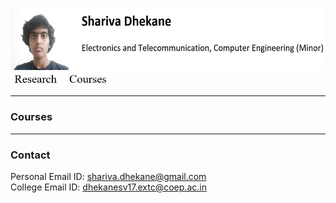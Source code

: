 <img src=me.JPG height="100"/> [<img src = button_without_border/research.JPG width="80">]()
[<img src = button_without_border/courses.JPG width="80">]()

___
### Courses

___
### Contact
Personal Email ID: shariva.dhekane@gmail.com <br>
College Email ID: dhekanesv17.extc@coep.ac.in
